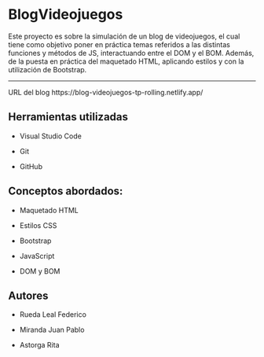 # BlogVideojuegos
Este proyecto es sobre la simulación de un blog de videojuegos, el cual tiene como objetivo poner en práctica temas referidos a las distintas funciones y métodos de JS, interactuando entre el DOM y el BOM. Además, de la puesta en práctica del maquetado HTML, aplicando estilos y con la utilización de Bootstrap.
<hr>
 URL del blog
https://blog-videojuegos-tp-rolling.netlify.app/

<h2>Herramientas utilizadas</h2>

+ Visual Studio Code

+ Git

+ GitHub

<h2>Conceptos abordados: </h2>

+ Maquetado HTML

+ Estilos CSS

+ Bootstrap

+ JavaScript

+ DOM y BOM


<h2>Autores</h2>

+ Rueda Leal Federico

+ Miranda Juan Pablo

+ Astorga Rita
